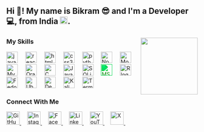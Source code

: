 <h2 align="left">Hi 👋! My name is Bikram 😎 and I'm a Developer 💻, from India <img src="https://flagcdn.com/w40/in.png" height="20" alt="India flag" />.</h2>

###

<img align="right" height="150" radius="25%" src="https://media0.giphy.com/media/VbnUQpnihPSIgIXuZv/giphy.gif?cid=6c09b952kuecqyit10muwm7h1hl4d4tla074jiwcqpi719ds&ep=v1_gifs_search&rid=giphy.gif&ct=g"/>

### My Skills

<div align="left">
  <img src="https://cdn.jsdelivr.net/gh/devicons/devicon/icons/javascript/javascript-original.svg" height="30" alt="javascript logo"  />
  <img width="12" />
<!--   <img src="https://cdn.jsdelivr.net/gh/devicons/devicon/icons/typescript/typescript-original.svg" height="30" alt="typescript logo"  />
  <img width="12" /> -->
  <img src="https://cdn.jsdelivr.net/gh/devicons/devicon/icons/react/react-original.svg" height="30" alt="react logo"  />
  <img width="12" />
  <img src="https://cdn.jsdelivr.net/gh/devicons/devicon/icons/html5/html5-original.svg" height="30" alt="html5 logo"  />
  <img width="12" />
  <img src="https://cdn.jsdelivr.net/gh/devicons/devicon/icons/css3/css3-original.svg" height="30" alt="css3 logo"  />
  <img width="12" />
  <img src="https://cdn.jsdelivr.net/gh/devicons/devicon/icons/python/python-original.svg" height="30" alt="python logo"  />
  <img width="12" />
  <img src="https://cdn.jsdelivr.net/gh/devicons/devicon/icons/nodejs/nodejs-original.svg" height="30" alt="Node.js logo"  />
<img width="12" />

<img src="https://cdn.jsdelivr.net/gh/devicons/devicon/icons/mongodb/mongodb-original.svg" height="30" alt="MongoDB logo"  />
<img width="12" />

<img src="https://cdn.jsdelivr.net/gh/devicons/devicon/icons/mysql/mysql-original.svg" height="30" alt="MySQL logo"  />
<img width="12" />

<img src="https://cdn.jsdelivr.net/gh/devicons/devicon/icons/oracle/oracle-original.svg" height="30" alt="Oracle logo"  />
<img width="12" />

<img src="https://cdn.jsdelivr.net/gh/devicons/devicon/icons/c/c-original.svg" height="30" alt="C logo"  />
<img width="12" />

<img src="https://cdn.jsdelivr.net/gh/devicons/devicon/icons/java/java-original.svg" height="30" alt="Java logo"  />
<img width="12" />



<img src="https://cdn.jsdelivr.net/gh/devicons/devicon/icons/sqlite/sqlite-original.svg" height="30" alt="SQLite logo" />
<img width="12" />
<img src="https://cdn.jsdelivr.net/gh/simple-icons/simple-icons/icons/microsoftexcel.svg" height="30" alt="MS Excel logo" style="filter: invert(23%) sepia(85%) saturate(1900%) hue-rotate(90deg) brightness(95%) contrast(98%);" />
<img width="12" />
<img src="https://cdn.jsdelivr.net/gh/devicons/devicon/icons/r/r-original.svg" height="30" alt="R logo" />
<img width="12" />

<img src="https://cdn.jsdelivr.net/gh/devicons/devicon/icons/fedora/fedora-original.svg" height="30" alt="Fedora logo" />
<img width="12" />

<img src="https://cdn.jsdelivr.net/gh/devicons/devicon/icons/ubuntu/ubuntu-plain.svg" height="30" alt="Ubuntu logo" />
<img width="12" />

<img src="https://cdn.jsdelivr.net/gh/devicons/devicon/icons/debian/debian-original.svg" height="30" alt="Debian logo" />
<img width="12" />

<img src="https://upload.wikimedia.org/wikipedia/commons/2/2b/Kali-dragon-icon.svg" height="30" alt="Kali Linux logo" />
<img width="12" />
<img src="https://cdn.jsdelivr.net/gh/devicons/devicon/icons/bash/bash-original.svg" height="30" alt="Terminal logo" />
<img width="12" />



<!--   <img src="https://cdn.jsdelivr.net/gh/devicons/devicon/icons/csharp/csharp-original.svg" height="30" alt="csharp logo"  /> -->
</div>

### Connect With Me

<div align="left">

<a href="https://github.com/TalentlessHuman" target="_blank">
  <img src="https://cdn.jsdelivr.net/npm/simple-icons/icons/github.svg" alt="GitHub" height="35px" />
</a>
<img width="12" />
<a href="https://www.instagram.com/bikram.tathastu?igsh=emR6ZzAyenoyaGN2" target="_blank">
  <img src="https://cdn.jsdelivr.net/npm/simple-icons/icons/instagram.svg" alt="Instagram" height="35px">
</a>
<img width="12" />
<a href="https://www.facebook.com/TalentlessB" target="_blank">
  <img src="https://cdn.jsdelivr.net/npm/simple-icons/icons/facebook.svg" alt="Facebook" height="35px">
</a>
<img width="12" />
<a href="https://www.linkedin.com/in/bikram-soren-9260ba254" target="_blank">
  <img src="https://cdn.jsdelivr.net/npm/simple-icons/icons/linkedin.svg" alt="LinkedIn" height="35px">
</a>
<img width="12" />
<a href="https://www.youtube.com/@imx-bikram" target="_blank">
  <img src="https://cdn.jsdelivr.net/npm/simple-icons/icons/youtube.svg" alt="YouTube" height="35px">
</a>
<img width="12" />
<a href="https://twitter.com/@BikramSorenWPTH" target="_blank">
  <img src="https://cdn.jsdelivr.net/npm/simple-icons/icons/x.svg" alt="X" height="35px">
</a>
<img width="12" />


</div>

###
